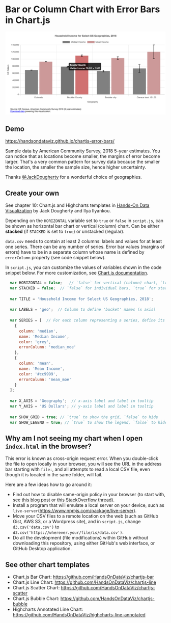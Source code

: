 # Bar or Column Chart with Error Bars in Chart.js

![Bar chart with any number of series](./error-bars.png)

## Demo 
https://handsondataviz.github.io/chartjs-error-bars/

Sample data by American Community Survey, 2018 5-year estimates.
You can notice that as locations become smaller, the margins of error become larger. That's a very common pattern for survey data because the smaller the location, the smaller the sample size, hence higher uncertainty.

Thanks [@JackDougherty](https://github.com/HandsOnDataViz/chartjs-templates/issues/3) for a wonderful choice of geographies.

## Create your own
See chapter 10: Chart.js and Highcharts templates in [Hands-On Data Visualization](https://handsondataviz.org) by Jack Dougherty and Ilya Ilyankou.

Depending on the `HORIZONTAL` variable set to `true` or `false` in `script.js`,
can be shown as horizontal bar chart or vertical (column) chart.
Can be either **stacked** (if `STACKED` is set to `true`) or unstacked (regular).

`data.csv` needs to contain at least 2 columns: labels and values for at least one series. There can be any number of series. Error bar values (margins of errors) have to be in a separate column whose name is defined by `errorColumn` property (see code snippet below).

In `script.js`, you can customize the values of variables shown in the code snippet below. For more customization, see [Chart.js documentation](https://www.chartjs.org/docs/latest/).

```javascript
  var HORIZONTAL = false;   // `false` for vertical (column) chart, `true` for horizontal bar
  var STACKED = false;  // `false` for individual bars, `true` for stacked bars

  var TITLE = 'Household Income for Select US Geographies, 2018';

  var LABELS = 'geo';  // Column to define 'bucket' names (x axis)

  var SERIES = [  // For each column representing a series, define its name and color
    {
      column: 'median',
      name: 'Median Income',
      color: 'grey',
      errorColumn: 'median_moe'
    },
    {
      column: 'mean',
      name: 'Mean Income',
      color: '#cc9999',
      errorColumn: 'mean_moe'
    }
  ];

  var X_AXIS = 'Geography';  // x-axis label and label in tooltip
  var Y_AXIS = 'US Dollars'; // y-axis label and label in tooltip

  var SHOW_GRID = true; // `true` to show the grid, `false` to hide
  var SHOW_LEGEND = true; // `true` to show the legend, `false` to hide
```

## Why am I not seeing my chart when I open `index.html` in the browser?
This error is known as cross-origin request error. When you double-click the file to open locally in your browser, you will see the URL in the address bar starting with `file:`, and all attempts to read a local CSV file, even though it is located in the same folder, will fail.

Here are a few ideas how to go around it:
* Find out how to disable same-origin policy in your browser (to start with, see [this blog post](https://alfilatov.com/posts/run-chrome-without-cors/) or [this StackOverflow thread](https://stackoverflow.com/questions/3102819/disable-same-origin-policy-in-chrome)).
* Install a program that will emulate a local server on your device, such as `live-server`(https://www.npmjs.com/package/live-server).
* Move your CSV files to a remote location on the web (such as GitHub Gist, AWS S3, or a Wordpress site),
and in `script.js`, change `d3.csv('data.csv')` to `d3.csv('https://wherever.your/file/is/data.csv')`.
* Do all the development (file modifications) within GitHub without downloading this repository, using either GitHub's web interface, or GitHub Desktop application.

## See other chart templates
* Chart.js Bar Chart: https://github.com/HandsOnDataViz/chartjs-bar
* Chart.js Line Chart: https://github.com/HandsOnDataViz/chartjs-line
* Chart.js Scatter Chart: https://github.com/HandsOnDataViz/chartjs-scatter
* Chart.js Bubble Chart: https://github.com/HandsOnDataViz/chartjs-bubble
* Highcharts Annotated Line Chart: https://github.com/HandsOnDataViz/highcharts-line-annotated
